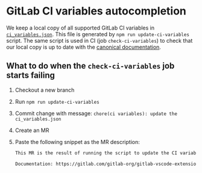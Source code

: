 # GitLab CI variables autocompletion

We keep a local copy of all supported GitLab CI variables in [`ci_variables.json`](../src/completion/ci_variables.json). This file is generated by `npm run update-ci-variables` script. The same script is used in CI (job `check-ci-variables`) to check that our local copy is up to date with the [canonical documentation](https://gitlab.com/gitlab-org/gitlab/-/raw/master/doc/ci/variables/predefined_variables.md).

## What to do when the `check-ci-variables` job starts failing

1. Checkout a new branch
1. Run `npm run update-ci-variables`
1. Commit change with message: `chore(ci variables): update the ci_variables.json`
1. Create an MR
1. Paste the following snippet as the MR description:

   ```md
   This MR is the result of running the script to update the CI variable definition. There is no manual editing in this commit. The content of `ci_variables.json` is scraped from the official GitLab documentation.

   Documentation: https://gitlab.com/gitlab-org/gitlab-vscode-extension/blob/5adb82a3cc7f4d8b65b2e4886c26a1c6d09a7ae3/docs/ci-variables.md#L10
   ```
